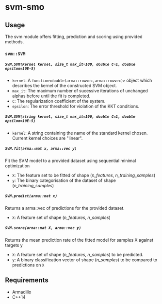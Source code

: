 # svm-smo

## Usage
The svm module offers fitting, prediction and scoring using provided methods.

### `svm::SVM`
##### `SVM.SVM(Kernel kernel, size_t max_it=100, double C=1, double epsilon=10E-5)`
* `kernel`: A `function<double(arma::rowvec,arma::rowvec)>` object which describes the kernel of the constructed SVM object.
* `max_it`: The maximum number of sucessive iterations of unchanged alphas before until the fit is completed.
* `C`: The regularization coefficient of the system.
* `epsilon`: The error threshold for violation of the KKT conditions.

##### `SVM.SVM(string kernel, size_t max_it=100, double C=1, double epsilon=10E-5)`
* `kernel`: A string containing the name of the standard kernel chosen. Current kernel choices are "linear".

##### `SVM.fit(arma::mat x, arma::vec y)`
Fit the SVM model to a provided dataset using sequential minimal optimization
* `X`: The feature set to be fitted of shape (_n\_features_, _n\_training\_samples_)
* `y`: The binary categorisation of the dataset of shape (_n\_training\_samples_)

##### `SVM.predict(arma::mat x)`
Returns a arma::vec of predictions for the provided dataset.
* `X`: A feature set of shape (_n\_features_, _n\_samples_)

##### `SVM.score(arna::mat X, arma::vec y)`
Returns the mean prediction rate of the fitted model for samples X against targets y
* `X`: A feature set of shape (_n\_features_, _n\_samples_) to be predicted.
* `y`: A binary classification vector of shape (_n\_samples_) to be compared to predictions on `X`

## Requirements
* Armadillo
* C++14
